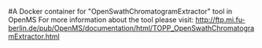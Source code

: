 #A Docker container for "OpenSwathChromatogramExtractor" tool in OpenMS
For more information about the tool please visit:
http://ftp.mi.fu-berlin.de/pub/OpenMS/documentation/html/TOPP_OpenSwathChromatogramExtractor.html
